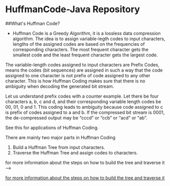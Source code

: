 # HuffmanCode-Java Repository

##What's Huffman Code?
- Huffman Code is a Greedy Algorithm, it is a lossless data compression algorithm. The idea is to assign variable-legth codes to input characters, lengths of the assigned codes are based on the frequencies of corresponding characters. The most frequent character gets the smallest code and the least frequent character gets the largest code.

 The variable-length codes assigned to input characters are Prefix Codes, means the codes (bit sequences) are assigned in such a way that the code assigned to one character is not prefix of code assigned to any other character. This is how Huffman Coding makes sure that there is no ambiguity when decoding the generated bit stream.
 
 Let us understand prefix codes with a counter example. Let there be four characters a, b, c and d, and their corresponding variable length codes be 00, 01, 0 and 1. This coding leads to ambiguity because code assigned to c is prefix of codes assigned to a and b. If the compressed bit stream is 0001, the de-compressed output may be “cccd” or “ccb” or “acd” or “ab”.

See this for applications of Huffman Coding.

There are mainly two major parts in Huffman Coding
1) Build a Huffman Tree from input characters.
2) Traverse the Huffman Tree and assign codes to characters.

for more information about the steps on how to build the tree and traverse it --> 

[for more information about the steps on how to build the tree and traverse it](http://www.geeksforgeeks.org/greedy-algorithms-set-3-huffman-coding/ "Greedy Algorithms | Set 3 (Huffman Coding)")
